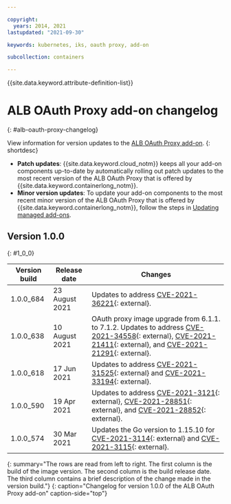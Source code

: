 ```yaml
---

copyright:
  years: 2014, 2021
lastupdated: "2021-09-30"

keywords: kubernetes, iks, oauth proxy, add-on

subcollection: containers

---
```



{{site.data.keyword.attribute-definition-list}}

  



# ALB OAuth Proxy add-on changelog
{: #alb-oauth-proxy-changelog}

View information for version updates to the [ALB OAuth Proxy add-on](/docs/containers?topic=containers-comm-ingress-annotations#app-id).
{: shortdesc}

* **Patch updates**: {{site.data.keyword.cloud_notm}} keeps all your add-on components up-to-date by automatically rolling out patch updates to the most recent version of the ALB OAuth Proxy that is offered by {{site.data.keyword.containerlong_notm}}.
* **Minor version updates**: To update your add-on components to the most recent minor version of the ALB OAuth Proxy that is offered by {{site.data.keyword.containerlong_notm}}, follow the steps in [Updating managed add-ons](/docs/containers?topic=containers-managed-addons#updating-managed-add-ons).

## Version 1.0.0
{: #1_0_0}

|Version build|Release date|Changes|
|-------------|------------|-------|
| 1.0.0_684 | 23 August 2021 | Updates to address [CVE-2021-36221](https://cve.mitre.org/cgi-bin/cvename.cgi?name=2021-36221){: external}. |
| 1.0.0_638 | 10 August 2021 | OAuth proxy image upgrade from 6.1.1. to 7.1.2. Updates to address [CVE-2021-34558](https://cve.mitre.org/cgi-bin/cvename.cgi?name=2021-34558){: external}, [CVE-2021-21411](https://cve.mitre.org/cgi-bin/cvename.cgi?name=2021-21411){: external}, and [CVE-2021-21291](https://cve.mitre.org/cgi-bin/cvename.cgi?name=2021-21291){: external}. |
| 1.0.0_618 | 17 Jun 2021 | Updates to address [CVE-2021-31525](https://cve.mitre.org/cgi-bin/cvename.cgi?name=2021-31525){: external} and [CVE-2021-33194](https://cve.mitre.org/cgi-bin/cvename.cgi?name=2021-33194){: external}.|
| 1.0.0_590 | 19 Apr 2021 | Updates to address [CVE-2021-3121](https://cve.mitre.org/cgi-bin/cvename.cgi?name=2021-3121){: external}, [CVE-2021-28851](https://cve.mitre.org/cgi-bin/cvename.cgi?name=2021-28851){: external}, and [CVE-2021-28852](https://cve.mitre.org/cgi-bin/cvename.cgi?name=2021-28852){: external}.|
|1.0.0_574|30 Mar 2021|Updates the Go version to 1.15.10 for [CVE-2021-3114](https://cve.mitre.org/cgi-bin/cvename.cgi?name=CVE-2021-3114){: external} and [CVE-2021-3115](https://cve.mitre.org/cgi-bin/cvename.cgi?name=CVE-2021-3115){: external}.|
{: summary="The rows are read from left to right. The first column is the build of the image version. The second column is the build release date. The third column contains a brief description of the change made in the version build."}
{: caption="Changelog for version 1.0.0 of the ALB OAuth Proxy add-on" caption-side="top"}









